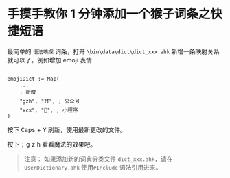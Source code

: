 # 手摸手教你 1 分钟添加一个猴子词条之快捷短语

最简单的 `语法嗅探` 词条，打开 `\bin\data\dict\dict_xxx.ahk` 新增一条映射关系就可以了。例如增加 emoji 表情

```autohotkey

emojiDict := Map(
    ...
    ; 新增
    "gzh", "⛩️", ; 公众号
    "xcx", "🐣", ; 小程序
)

```

按下 <kbd>Caps</kbd> + <kbd>Y</kbd> 刷新，使用最新更改的文件。

按下 <kbd>;</kbd> <kbd>g</kbd> <kbd>z</kbd> <kbd>h</kbd> 看看魔法的效果吧。

> 注意： 如果添加新的词典分类文件 `dict_xxx.ahk`，请在 `UserDictionary.ahk` 使用`#Include` 语法引用进来。